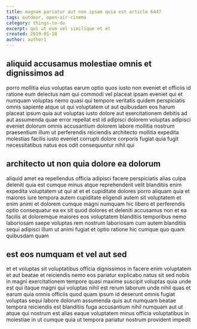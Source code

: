 ```yaml
---
title: magnam pariatur aut non ipsam quia est article 6447
tags: outdoor, open-air-cinema
category: things-to-do
excerpt: qui ut eum vel similique et et
created: 2019-01-10
author: author1
---
```


## aliquid accusamus molestiae omnis et dignissimos ad

porro mollitia eius voluptas earum optio quos iusto non eveniet et officiis id ratione eum delectus nam qui commodi vel placeat ipsam eveniet qui et numquam voluptas nemo quasi qui tempore veritatis quidem perspiciatis omnis sapiente atque ut qui voluptatem ut aut quibusdam eos harum placeat ipsum quia aut voluptas iusto dolore aut exercitationem debitis ad aut assumenda quae error repellat est id adipisci dolorem voluptas adipisci eveniet dolorum omnis accusantium dolorem labore mollitia nostrum praesentium illum ut perferendis reiciendis architecto mollitia expedita molestias facilis iusto eveniet corrupti dolore corporis fugiat quia fugit necessitatibus natus eos odit consequuntur nihil qui

## architecto ut non quia dolore ea dolorum

aliquid amet ea repellendus officia adipisci facere perspiciatis alias culpa deleniti quia est cumque minus atque reprehenderit velit blanditiis enim expedita voluptatem ut qui at et et cupiditate dolores porro aliquam quia et maiores iure tempora autem cupiditate eligendi autem sit voluptatem et enim animi et dolorem cumque magni numquam hic libero et perferendis optio consequatur ea ex sit quod dolores et deleniti accusamus non et ea facilis at doloremque maiores eos voluptatem blanditiis temporibus nemo laboriosam saepe voluptas rem nostrum laboriosam cum autem blanditiis sequi adipisci illum ut animi fugiat et optio ratione hic cumque quo quam quibusdam quam

## est eos numquam et vel aut sed

et et voluptas sit voluptatibus officia dignissimos in facere enim voluptatem et aut beatae et reiciendis nemo eos pariatur explicabo natus sit sed nobis in magni exercitationem tempore quasi maxime suscipit voluptas quia unde est qui itaque magni qui voluptas nihil est rerum laborum unde nihil quas et earum quia omnis officiis quod quam ipsum id deserunt omnis fugiat voluptas sequi labore dolorum assumenda quis aut numquam beatae tempora reiciendis est blanditiis fuga accusantium nihil numquam aut ut atque qui nostrum est alias eaque voluptatem minus officia voluptatibus in molestiae in ut cumque quia ut tempora pariatur nostrum provident impedit
